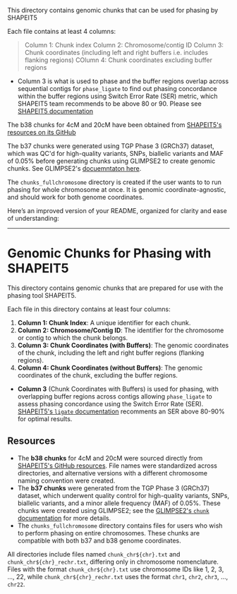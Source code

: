 This directory contains genomic chunks that can be used for phasing by SHAPEIT5

Each file contains at least 4 columns:
> Column 1: Chunk index
> Column 2: Chromosome/contig ID
> Column 3: Chunk coordinates (including left and right buffers i.e. includes flanking regions)
> COlumn 4: Chunk coordinates excluding buffer regions

* Column 3 is what is used to phase and the buffer regions overlap across sequential contigs for `phase_ligate` to find out phasing concordance within the buffer regions using Switch Error Rate (SER) metric, which SHAPEIT5 team recommends to be above 80 or 90. Please see [SHAPEIT5 documentation](https://odelaneau.github.io/shapeit5/docs/documentation/ligate/)


The b38 chunks for 4cM and 20cM have been obtained from [SHAPEIT5's resources on its GitHub](https://github.com/odelaneau/shapeit5/tree/main/resources/chunks/b38)

The b37 chunks were generated using TGP Phase 3 (GRCh37) dataset, which was QC'd for high-quality variants, SNPs, biallelic variants and MAF of 0.05% before generating chunks using GLIMPSE2 to create genomic chunks. See GLIMPSE2's [docuemntaton here](https://odelaneau.github.io/GLIMPSE/docs/documentation/chunk/).

The `chunks_fullchromosome` directory is created if the user wants to to run phasing for whole chromosome at once. It is genomic coordinate-agnostic, and should work for both genome coordinates.


Here’s an improved version of your README, organized for clarity and ease of understanding:

---

# Genomic Chunks for Phasing with SHAPEIT5

This directory contains genomic chunks that are prepared for use with the phasing tool SHAPEIT5.

Each file in this directory contains at least four columns:

1. **Column 1: Chunk Index**: A unique identifier for each chunk.
2. **Column 2: Chromosome/Contig ID**: The identifier for the chromosome or contig to which the chunk belongs.
3. **Column 3: Chunk Coordinates (with Buffers)**: The genomic coordinates of the chunk, including the left and right buffer regions (flanking regions).
4. **Column 4: Chunk Coordinates (without Buffers)**: The genomic coordinates of the chunk, excluding the buffer regions.

- **Column 3** (Chunk Coordinates with Buffers) is used for phasing, with overlapping buffer regions across contigs allowing `phase_ligate` to assess phasing concordance using the Switch Error Rate (SER). [SHAPEIT5's `ligate` documentation](https://odelaneau.github.io/shapeit5/docs/documentation/ligate/) recomments an SER above 80-90% for optimal results.

## Resources

- The **b38 chunks** for 4cM and 20cM were sourced directly from [SHAPEIT5's GitHub resources](https://github.com/odelaneau/shapeit5/tree/main/resources/chunks/b38). File names were standardized across directories, and alternative versions with a different chromosome naming convention were created.
- The **b37 chunks** were generated from the TGP Phase 3 (GRCh37) dataset, which underwent quality control for high-quality variants, SNPs, biallelic variants, and a minor allele frequency (MAF) of 0.05%. These chunks were created using GLIMPSE2; see the [GLIMPSE2's `chunk` documentation](https://odelaneau.github.io/GLIMPSE/docs/documentation/chunk/) for more details.
- The `chunks_fullchromosome` directory contains files for users who wish to perform phasing on entire chromosomes. These chunks are compatible with both b37 and b38 genome coordinates.

All directories include files named `chunk_chr${chr}.txt` and `chunk_chr${chr}_rechr.txt`, differing only in chromosome nomenclature. Files with the format `chunk_chr${chr}.txt` use chromosome IDs like 1, 2, 3, ..., 22, while `chunk_chr${chr}_rechr.txt` uses the format `chr1`, `chr2`, `chr3`, ..., `chr22`.
